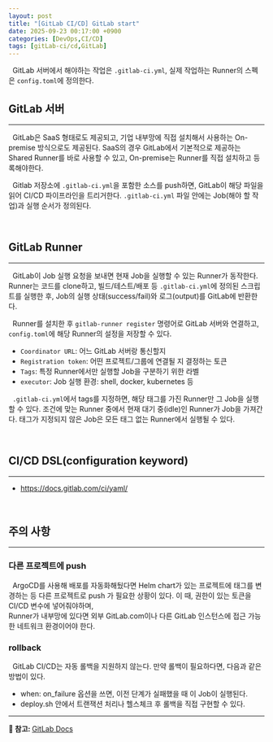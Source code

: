 ```yaml
---
layout: post  
title: "[GitLab CI/CD] GitLab start"  
date: 2025-09-23 00:17:00 +0900
categories: [DevOps,CI/CD]
tags: [gitLab-ci/cd,GitLab]
---
```

&nbsp; GitLab 서버에서 해야하는 작업은 `.gitlab-ci.yml`, 실제 작업하는 Runner의 스펙은 `config.toml`에 정의한다.


## GitLab 서버

---
&nbsp; GitLab은 SaaS 형태로도 제공되고, 기업 내부망에 직접 설치해서 사용하는 On-premise 방식으로도 제공된다.
SaaS의 경우 GitLab에서 기본적으로 제공하는 Shared Runner를 바로 사용할 수 있고, On-premise는 Runner를 직접 설치하고 등록해야한다.

&nbsp; Gitlab 저장소에 `.gitlab-ci.yml`을 포함한 소스를 push하면, GitLab이 해당 파일을 읽어 CI/CD 파이프라인을 트리거한다.
`.gitlab-ci.yml` 파일 안에는 Job(해야 할 작업)과 실행 순서가 정의된다.

<br>

## GitLab Runner

---
&nbsp; GitLab이 Job 실행 요청을 보내면 현재 Job을 실행할 수 있는 Runner가 동작한다.
Runner는 코드를 clone하고, 빌드/테스트/배포 등 `.gitlab-ci.yml`에 정의된 스크립트를 실행한 후, 
Job의 실행 상태(success/fail)와 로그(output)를 GitLab에 반환한다.

&nbsp; Runner를 설치한 후 `gitlab-runner register` 명령어로 GitLab 서버와 연결하고, `config.toml`에 해당 Runner의 설정을 저장할 수 있다.
- `Coordinator URL`: 어느 GitLab 서버랑 통신할지
- `Registration token`: 어떤 프로젝트/그룹에 연결될 지 결정하는 토큰
- `Tags`: 특정 Runner에서만 실행할 Job을 구분하기 위한 라벨
- `executor`: Job 실행 환경: shell, docker, kubernetes 등

&nbsp; `.gitlab-ci.yml`에서 tags를 지정하면, 해당 태그를 가진 Runner만 그 Job을 실행할 수 있다.
조건에 맞는 Runner 중에서 현재 대기 중(idle)인 Runner가 Job을 가져간다.
태그가 지정되지 않은 Job은 모든 태그 없는 Runner에서 실행될 수 있다.

<br>

## CI/CD DSL(configuration keyword)

---
- https://docs.gitlab.com/ci/yaml/

<br>

## 주의 사항

---
### 다른 프로젝트에 push
&nbsp; ArgoCD를 사용해 배포를 자동화해뒀다면 Helm chart가 있는 프로젝트에 태그를 변경하는 등 다른 프로젝트로 push 가 필요한 상황이 있다.
이 때, 권한이 있는 토큰을 CI/CD 변수에 넣어줘야하며, <br>
Runner가 내부망에 있다면 외부 GitLab.com이나 다른 GitLab 인스턴스에 접근 가능한 네트워크 환경이어야 한다.

### rollback
&nbsp; GitLab CI/CD는 자동 롤백을 지원하지 않는다.
만약 롤백이 필요하다면, 다음과 같은 방법이 있다.
- when: on_failure 옵션을 쓰면, 이전 단계가 실패했을 때 이 Job이 실행된다.
- deploy.sh 안에서 트랜잭션 처리나 헬스체크 후 롤백을 직접 구현할 수 있다.

---
<p> 
  <strong>👀 참고: </strong>
  <span itemprop="keywords">
    <a href="https://docs.gitlab.com/ci" class="page__taxonomy-item p-category">GitLab Docs</a><span class="sep">&nbsp; </span>
  </span>
</p>
